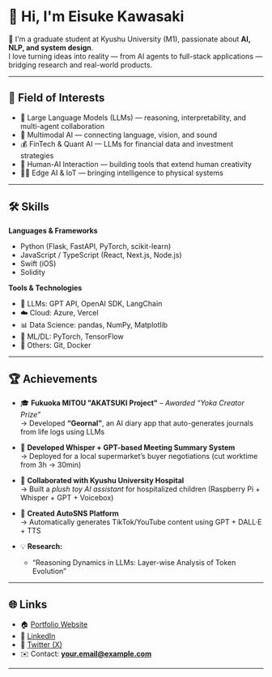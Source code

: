# 👋 Hi, I'm Eisuke Kawasaki

🚀 I'm a graduate student at Kyushu University (M1), passionate about **AI, NLP, and system design**.  
I love turning ideas into reality — from AI agents to full-stack applications — bridging research and real-world products.

---

## 🧠 Field of Interests

- 🧩 Large Language Models (LLMs) — reasoning, interpretability, and multi-agent collaboration  
- 🧬 Multimodal AI — connecting language, vision, and sound  
- 💰 FinTech & Quant AI — LLMs for financial data and investment strategies  
- 🧱 Human-AI Interaction — building tools that extend human creativity  
- 🧑‍💻 Edge AI & IoT — bringing intelligence to physical systems  

---

## 🛠️ Skills

**Languages & Frameworks**
- Python (Flask, FastAPI, PyTorch, scikit-learn)
- JavaScript / TypeScript (React, Next.js, Node.js)
- Swift (iOS)
- Solidity

**Tools & Technologies**
- 🧠 LLMs: GPT API, OpenAI SDK, LangChain
- ☁️ Cloud: Azure, Vercel
- 📊 Data Science: pandas, NumPy, Matplotlib
- 🤖 ML/DL: PyTorch, TensorFlow
- 🧰 Others: Git, Docker

---

## 🏆 Achievements

- 🎓 **Fukuoka MITOU "AKATSUKI Project"** – *Awarded “Yoka Creator Prize”*  
  → Developed **“Geornal”**, an AI diary app that auto-generates journals from life logs using LLMs  

- 🏢 **Developed Whisper + GPT-based Meeting Summary System**  
  → Deployed for a local supermarket’s buyer negotiations (cut worktime from 3h → 30min)  

- 🏥 **Collaborated with Kyushu University Hospital**  
  → Built a *plush toy AI assistant* for hospitalized children (Raspberry Pi + Whisper + GPT + Voicebox)  

- 🤖 **Created AutoSNS Platform**  
  → Automatically generates TikTok/YouTube content using GPT + DALL·E + TTS  

- 💡 **Research:**  
  - “Reasoning Dynamics in LLMs: Layer-wise Analysis of Token Evolution”

---

## 🌐 Links

- 🏠 [Portfolio Website](https://my-portfolio-eta-eight-19.vercel.app/)
- 💼 [LinkedIn](https://linkedin.com/in/eisuke-kawasaki)
- 🧠 [Twitter (X)](https://x.com/0xEisuke)
- ✉️ Contact: **your.email@example.com**

---

